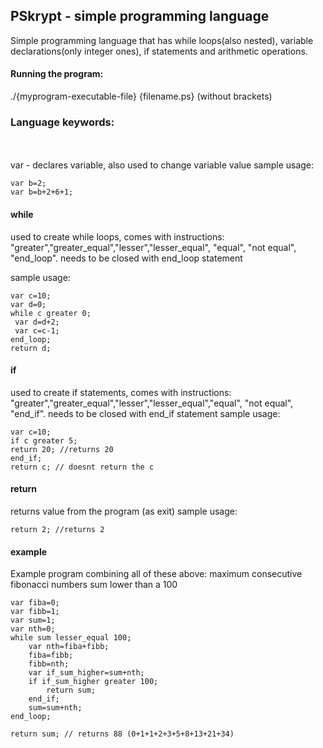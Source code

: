 <h2>PSkrypt - simple programming language</h2>
Simple programming language that has while loops(also nested), variable declarations(only integer ones), if statements and arithmetic operations. 

<h4>Running the program:</h4>
./{myprogram-executable-file} {filename.ps} (without brackets)

<h3>Language keywords:</h3>
<br>
<br>
var - declares variable, also used to change variable value
  sample usage: 
  <br>
  
  ```
  var b=2;   
  var b=b+2+6+1;
  ```
<h4>while</h4>
  used to create while loops, comes with instructions: "greater","greater_equal","lesser","lesser_equal", "equal", "not equal", "end_loop".
  needs to be closed with end_loop statement
  
  sample usage: 
  <br>
   ```
  var c=10;
  var d=0;
  while c greater 0;
    var d=d+2;
    var c=c-1;
  end_loop;
  return d;
   ```
<h4>if</h4>
  used to create if statements, comes with instructions: "greater","greater_equal","lesser","lesser_equal","equal", "not equal", "end_if".
  needs to be closed with end_if statement
  sample usage: 
  <br>
  
  ```
  var c=10;
  if c greater 5;
  return 20; //returns 20
  end_if;
  return c; // doesnt return the c
  ```
<h4>return</h4>
  returns value from the program (as exit)
  sample usage: 
  <br>
  
  ```
  return 2; //returns 2
  ```

<h4>example</h4>
Example program combining all of these above: maximum consecutive fibonacci numbers sum lower than a 100
<br>

```
var fiba=0;
var fibb=1;
var sum=1;
var nth=0;
while sum lesser_equal 100;
    var nth=fiba+fibb;
    fiba=fibb;
    fibb=nth;        
    var if_sum_higher=sum+nth;
    if if_sum_higher greater 100;
        return sum;
    end_if;
    sum=sum+nth;
end_loop;

return sum; // returns 88 (0+1+1+2+3+5+8+13+21+34)
```
